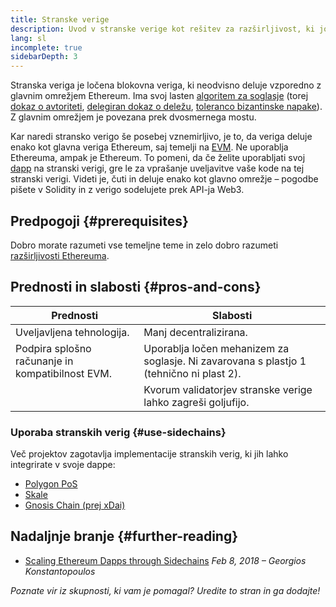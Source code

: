 ```yaml
---
title: Stranske verige
description: Uvod v stranske verige kot rešitev za razširljivost, ki jo trenutno uporablja skupnost Ethereum.
lang: sl
incomplete: true
sidebarDepth: 3
---
```


Stranska veriga je ločena blokovna veriga, ki neodvisno deluje vzporedno z glavnim omrežjem Ethereum. Ima svoj lasten [algoritem za soglasje](/developers/docs/consensus-mechanisms/) (torej [dokaz o avtoriteti](https://wikipedia.org/wiki/Proof_of_authority), [delegiran dokaz o deležu](https://en.bitcoinwiki.org/wiki/DPoS), [toleranco bizantinske napake](https://decrypt.co/resources/byzantine-fault-tolerance-what-is-it-explained)). Z glavnim omrežjem je povezana prek dvosmernega mostu.

Kar naredi stransko verigo še posebej vznemirljivo, je to, da veriga deluje enako kot glavna veriga Ethereum, saj temelji na [EVM](/developers/docs/evm/). Ne uporablja Ethereuma, ampak je Ethereum. To pomeni, da če želite uporabljati svoj [dapp](/developers/docs/dapps/) na stranski verigi, gre le za vprašanje uveljavitve vaše kode na tej stranski verigi. Videti je, čuti in deluje enako kot glavno omrežje – pogodbe pišete v Solidity in z verigo sodelujete prek API-ja Web3.

## Predpogoji \{#prerequisites}

Dobro morate razumeti vse temeljne teme in zelo dobro razumeti [razširljivosti Ethereuma](/developers/docs/scaling/).

## Prednosti in slabosti \{#pros-and-cons}

| Prednosti                                        | Slabosti                                                                                |
| ------------------------------------------------ | --------------------------------------------------------------------------------------- |
| Uveljavljena tehnologija.                        | Manj decentralizirana.                                                                  |
| Podpira splošno računanje in kompatibilnost EVM. | Uporablja ločen mehanizem za soglasje. Ni zavarovana s plastjo 1 (tehnično ni plast 2). |
|                                                  | Kvorum validatorjev stranske verige lahko zagreši goljufijo.                            |

### Uporaba stranskih verig \{#use-sidechains}

Več projektov zagotavlja implementacije stranskih verig, ki jih lahko integrirate v svoje dappe:

- [Polygon PoS](https://polygon.technology/solutions/polygon-pos)
- [Skale](https://skale.network/)
- [Gnosis Chain (prej xDai)](https://www.xdaichain.com/)

## Nadaljnje branje \{#further-reading}

- [Scaling Ethereum Dapps through Sidechains](https://medium.com/loom-network/dappchains-scaling-ethereum-dapps-through-sidechains-f99e51fff447) _Feb 8, 2018 – Georgios Konstantopoulos_

_Poznate vir iz skupnosti, ki vam je pomagal? Uredite to stran in ga dodajte!_
